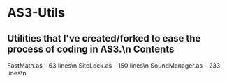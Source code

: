 AS3-Utils
=========

Utilities that I've created/forked to ease the process of coding in AS3.\n
Contents
--------
FastMath.as       - 63 lines\n
SiteLock.as       - 150 lines\n
SoundManager.as   - 233 lines\n
